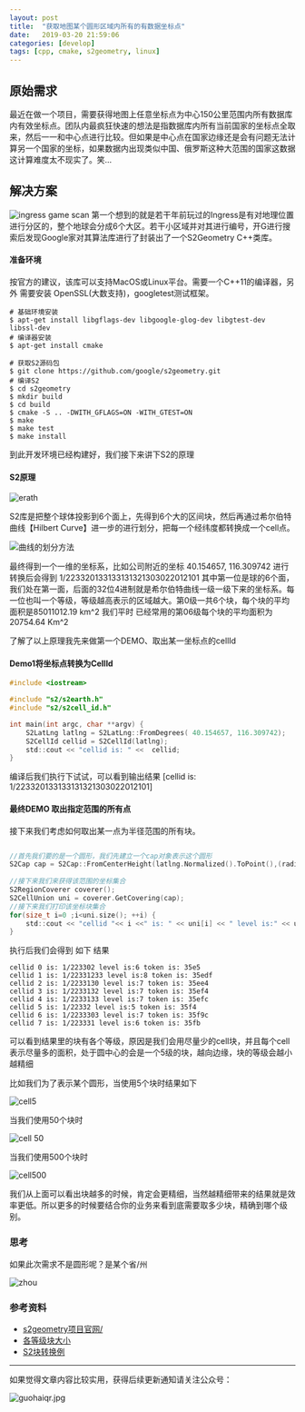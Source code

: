 ```yaml
---
layout: post
title:  "获取地图某个圆形区域内所有的有数据坐标点"
date:   2019-03-20 21:59:06
categories: [develop]
tags: [cpp, cmake, s2geometry, linux]
---
```

## 原始需求 ##

最近在做一个项目，需要获得地图上任意坐标点为中心150公里范围内所有数据库内有效坐标点。团队内最疯狂快速的想法是指数据库内所有当前国家的坐标点全取来，然后一一和中心点进行比较。但如果是中心点在国家边缘还是会有问题无法计算另一个国家的坐标，如果数据内出现类似中国、俄罗斯这种大范围的国家这数据这计算难度太不现实了。笑...

## 解决方案 ##

![ingress game scan](http://guohai163.github.io/doc-pic/2019-03/IMG_1979.PNG)
第一个想到的就是若干年前玩过的Ingress是有对地理位置进行分区的，整个地球会分成6个大区。若干小区域并对其进行编号，开G进行搜索后发现Google家对其算法库进行了封装出了一个S2Geometry C++类库。

#### 准备环境 ####

按官方的建议，该库可以支持MacOS或Linux平台。需要一个C++11的编译器，另外 需要安装 OpenSSL(大数支持)，googletest测试框架。

~~~ shell
# 基础环境安装
$ apt-get install libgflags-dev libgoogle-glog-dev libgtest-dev libssl-dev
# 编译器安装
$ apt-get install cmake

# 获取S2源码包
$ git clone https://github.com/google/s2geometry.git
# 编译S2
$ cd s2geometry
$ mkdir build
$ cd build
$ cmake -S .. -DWITH_GFLAGS=ON -WITH_GTEST=ON
$ make
$ make test
$ make install
~~~
到此开发环境已经构建好，我们接下来讲下S2的原理

#### S2原理 ####

![erath](http://s2geometry.io/devguide/img/s2curve-small.gif)

S2库是把整个球体投影到6个面上，先得到6个大的区间块，然后再通过希尔伯特曲线【Hilbert Curve】进一步的进行划分，把每一个经纬度都转换成一个cell点。

![曲线的划分方法](http://s2geometry.io/devguide/img/hilbert-figure.gif)

最终得到一个一维的坐标系，比如公司附近的坐标 40.154657, 116.309742 进行转换后会得到   1/223320133133131321303022012101 其中第一位是球的6个面，我们处在第一面，后面的32位4进制就是希尔伯特曲线一级一级下来的坐标系。每一位也叫一个等级，等级越高表示的区域越大。第0级一共6个块，每个块的平均面积是85011012.19 km^2  我们平时 已经常用的第06级每个块的平均面积为 20754.64 Km^2


了解了以上原理我先来做第一个DEMO、取出某一坐标点的cellId

#### Demo1将坐标点转换为CellId ####

~~~ c
#include <iostream>

#include "s2/s2earth.h"
#include "s2/s2cell_id.h"

int main(int argc, char **argv) {
    S2LatLng latlng = S2LatLng::FromDegrees( 40.154657, 116.309742);
    S2CellId cellid = S2CellId(latlng);
    std::cout << "cellid is: " <<  cellid;
}
~~~

编译后我们执行下试试，可以看到输出结果 [cellid is: 1/223320133133131321303022012101]

#### 最终DEMO 取出指定范围的所有点 ####

接下来我们考虑如何取出某一点为半径范围的所有块。

~~~ c

//首先我们要的是一个圆形，我们先建立一个cap对象表示这个圆形
S2Cap cap = S2Cap::FromCenterHeight(latlng.Normalized().ToPoint(),(radius_radians*radius_radians)/2.0);
    
//接下来我们来获得该范围的坐标集合
S2RegionCoverer coverer();
S2CellUnion uni = coverer.GetCovering(cap);
//接下来我们打印该坐标块集合
for(size_t i=0 ;i<uni.size(); ++i) {
    std::cout << "cellid "<< i <<" is: " << uni[i] << " level is:" << uni[i].level()<<" token is: " << uni[i].ToToken().c_str() << "\n";
}

~~~

执行后我们会得到 如下 结果

~~~
cellid 0 is: 1/223302 level is:6 token is: 35e5
cellid 1 is: 1/22331233 level is:8 token is: 35edf
cellid 2 is: 1/2233130 level is:7 token is: 35ee4
cellid 3 is: 1/2233132 level is:7 token is: 35ef4
cellid 4 is: 1/2233133 level is:7 token is: 35efc
cellid 5 is: 1/22332 level is:5 token is: 35f4
cellid 6 is: 1/2233303 level is:7 token is: 35f9c
cellid 7 is: 1/223331 level is:6 token is: 35fb
~~~
可以看到结果里的块有各个等级，原因是我们会用尽量少的cell块，并且每个cell表示尽量多的面积，处于圆中心的会是一个5级的块，越向边缘，块的等级会越小越精细

比如我们为了表示某个圆形，当使用5个块时结果如下

![cell5](http://guohai163.github.io/doc-pic/2019-03/kirkland_5.gif)

当我们使用50个块时

![cell 50](http://guohai163.github.io/doc-pic/2019-03/kirkland_50.gif)

当我们使用500个块时

![cell500](http://guohai163.github.io/doc-pic/2019-03/kirkland_500.gif)

我们从上面可以看出块越多的时候，肯定会更精细，当然越精细带来的结果就是效率更低。所以更多的时候要结合你的业务来看到底需要取多少块，精确到哪个级别。

### 思考 ###
如果此次需求不是圆形呢？是某个省/州

![zhou](http://guohai163.github.io/doc-pic/2019-03/florida2.gif)


### 参考资料 ###
* [s2geometry项目官网/](http://s2geometry.io/)
* [各等级块大小](https://s2geometry.io/resources/s2cell_statistics)
* [S2块转换例](http://s2geometry.io/devguide/examples/coverings.html)

---

如果觉得文章内容比较实用，获得后续更新通知请关注公众号：

![guohaiqr.jpg](//blog.guohai.org/doc-pic/guohaiqr.jpg)